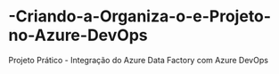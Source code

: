 # -Criando-a-Organiza-o-e-Projeto-no-Azure-DevOps
Projeto Prático - Integração do Azure Data Factory com Azure DevOps
